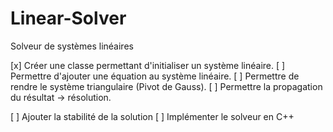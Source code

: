 # Linear-Solver
Solveur de systèmes linéaires

[x] Créer une classe permettant d'initialiser un système linéaire.
[ ] Permettre d'ajouter une équation au système linéaire.
[ ] Permettre de rendre le système triangulaire (Pivot de Gauss).
[ ] Permettre la propagation du résultat -> résolution.

[ ] Ajouter la stabilité de la solution
[ ] Implémenter le solveur en C++